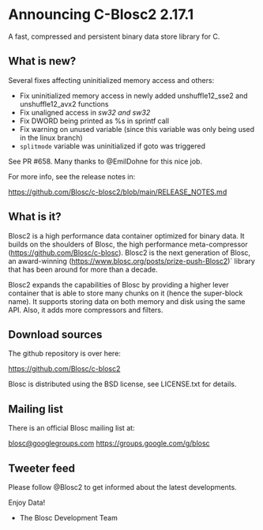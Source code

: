 # Announcing C-Blosc2 2.17.1
A fast, compressed and persistent binary data store library for C.

## What is new?

Several fixes affecting uninitialized memory access and others:

* Fix uninitialized memory access in newly added unshuffle12_sse2 and unshuffle12_avx2 functions
* Fix unaligned access in _sw32 and sw32_
* Fix DWORD being printed as %s in sprintf call
* Fix warning on unused variable (since this variable was only being used in the linux branch)
* `splitmode` variable was uninitialized if goto was triggered

See PR #658.  Many thanks to @EmilDohne for this nice job.

For more info, see the release notes in:

https://github.com/Blosc/c-blosc2/blob/main/RELEASE_NOTES.md

## What is it?

Blosc2 is a high performance data container optimized for binary data.
It builds on the shoulders of Blosc, the high performance meta-compressor
(https://github.com/Blosc/c-blosc).  Blosc2 is the next generation of Blosc,
an award-winning (https://www.blosc.org/posts/prize-push-Blosc2)` library
that has been around for more than a decade.

Blosc2 expands the capabilities of Blosc by providing a higher lever
container that is able to store many chunks on it (hence the super-block name).
It supports storing data on both memory and disk using the same API.
Also, it adds more compressors and filters.

## Download sources

The github repository is over here:

https://github.com/Blosc/c-blosc2

Blosc is distributed using the BSD license, see LICENSE.txt
for details.

## Mailing list

There is an official Blosc mailing list at:

blosc@googlegroups.com
https://groups.google.com/g/blosc

## Tweeter feed

Please follow @Blosc2 to get informed about the latest developments.


Enjoy Data!
- The Blosc Development Team
